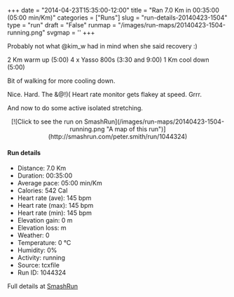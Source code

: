 +++
date = "2014-04-23T15:35:00-12:00"
title = "Ran 7.0 Km in 00:35:00 (05:00 min/Km)"
categories = ["Runs"]
slug = "run-details-20140423-1504"
type = "run"
draft = "False"
runmap = "/images/run-maps/20140423-1504-running.png"
svgmap = '<polyline points="">'
+++

Probably not what @kim_w had in mind when she said recovery :)

2 Km warm up (5:00)
4 x Yasso 800s (3:30 and 9:00)
1 Km cool down (5:00)

 Bit of walking for more cooling down. 

Nice. Hard. The &@!)( Heart rate monitor gets flakey at speed. Grrr. 

And now to do some active isolated stretching. 



<!--more-->

<center>
[![Click to see the run on SmashRun](/images/run-maps/20140423-1504-running.png "A map of this run")](http://smashrun.com/peter.smith/run/1044324)
</center>

#### Run details

* Distance: 7.0 Km
* Duration: 00:35:00
* Average pace: 05:00 min/Km
* Calories: 542 Cal
* Heart rate (ave): 145 bpm
* Heart rate (max): 145 bpm
* Heart rate (min): 145 bpm
* Elevation gain: 0 m
* Elevation loss:  m
* Weather: 0
* Temperature: 0 &deg;C
* Humidity: 0%
* Activity: running
* Source: tcxfile
* Run ID: 1044324

Full details at [SmashRun](http://smashrun.com/peter.smith/run/1044324)